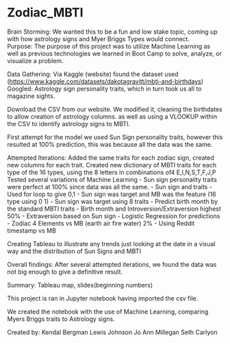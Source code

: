 # Zodiac_MBTI
Brain Storming: 
    We wanted this to be a fun and low stake topic, coming up with how astrology signs and Myer Briggs Types would connect.  
Purpose:
    The purpose of this project was to utilize Machine Learning as well as previous technologies we learned in Boot Camp to solve, analyze, or visualize a problem.

Data Gathering:
    Via Kaggle (website) found the dataset used (https://www.kaggle.com/datasets/dakotagravitt/mbti-and-birthdays)
    Googled: Astrology sign personality traits, which in turn took us all to magazine sights.

Download the CSV from our website.  We modified it, cleaning the birthdates to allow creation of astrology columns.
     as well as using a VLOOKUP within the CSV to identify astrology signs to MBTI.

First attempt for the model we used Sun Sign personality traits, however this resulted at 100% prediction, this was because all the data was the same.

Attempted Iterations:
    Added the same traits for each zodiac sign, created new columns for each trait.
    Created new dictionary of MBTI traits for each type of the 16 types, using the 8 letters in combinations of4          E,I,N,S,T,F,J,P
    Tested several variations of Machine Learning
            - Sun sign personality traits were perfect at 100% since data was all the same.
            - Sun sign and traits
            - Used for loop to give 0,1
            - Sun sign was target and MB was the feature (16 type using 0 1)
            - Sun sign was target using 8 traits 
            - Predict birth month by the standard MBTI traits
            - Birth month and Introversion/Extraversion highest 50%
            - Extraversion based on Sun sign 
            - Logistic Regression for predictions
            - Zodiac 4 Elements vs MB (earth air fire water) 2%
            - Using Reddit timestamp vs MB 

Creating Tableau to illustrate any trends just looking at the date in a visual way and the distribution of Sun Signs and MBTI
 
Overall findings: After several attempted iterations, we found the data was not big enough to give a definitive result.

Summary: Tableau map, slides(beginning numbers)


This project is ran in Jupyter notebook having imported the csv file.

We created the notebook with the use of Machine Learning, comparing Myers Briggs traits to Astrology signs.

Created by:
    Kendal Bergman
    Lewis Johnson
    Jo Ann Millegan
    Seth Carlyon

     
